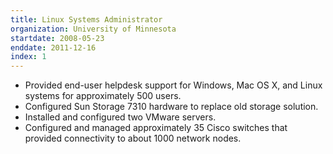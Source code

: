 ```yaml
---
title: Linux Systems Administrator
organization: University of Minnesota
startdate: 2008-05-23
enddate: 2011-12-16
index: 1
---
```


* Provided end-user helpdesk support for Windows, Mac OS X, and Linux systems
  for approximately 500 users.
* Configured Sun Storage 7310 hardware to replace old storage solution.
* Installed and configured two VMware servers.
* Configured and managed approximately 35 Cisco switches that provided
  connectivity to about 1000 network nodes.
